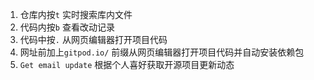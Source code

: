 1. 仓库内按`t` 实时搜索库内文件
2. 代码内按`b` 查看改动记录
3. 代码中按`.` 从网页编辑器打开项目代码
4. 网址前加上`gitpod.io/` 前缀从网页编辑器打开项目代码并自动安装依赖包
5. `Get email update` 根据个人喜好获取开源项目更新动态